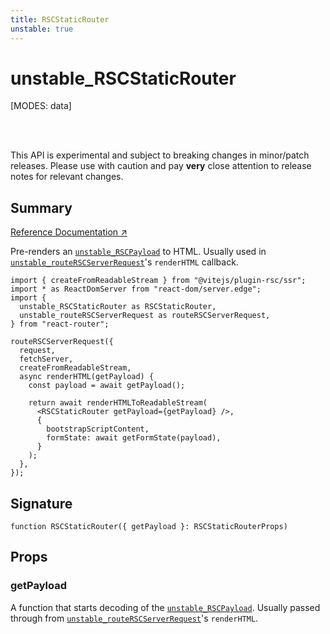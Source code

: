 ```yaml
---
title: RSCStaticRouter
unstable: true
---
```


# unstable_RSCStaticRouter

<!--
⚠️ ⚠️ IMPORTANT ⚠️ ⚠️ 

Thank you for helping improve our documentation!

This file is auto-generated from the JSDoc comments in the source
code, so please edit the JSDoc comments in the file below and this
file will be re-generated once those changes are merged.

https://github.com/remix-run/react-router/blob/main/packages/react-router/lib/rsc/server.ssr.tsx
-->

[MODES: data]

<br />
<br />

<docs-warning>This API is experimental and subject to breaking changes in 
minor/patch releases. Please use with caution and pay **very** close attention 
to release notes for relevant changes.</docs-warning>

## Summary

[Reference Documentation ↗](https://api.reactrouter.com/v7/functions/react_router.unstable_RSCStaticRouter.html)

Pre-renders an [`unstable_RSCPayload`](https://api.reactrouter.com/v7/types/react_router.unstable_RSCPayload.html) to HTML. Usually used in
[`unstable_routeRSCServerRequest`](../rsc/routeRSCServerRequest)'s `renderHTML` callback.

```tsx
import { createFromReadableStream } from "@vitejs/plugin-rsc/ssr";
import * as ReactDomServer from "react-dom/server.edge";
import {
  unstable_RSCStaticRouter as RSCStaticRouter,
  unstable_routeRSCServerRequest as routeRSCServerRequest,
} from "react-router";

routeRSCServerRequest({
  request,
  fetchServer,
  createFromReadableStream,
  async renderHTML(getPayload) {
    const payload = await getPayload();

    return await renderHTMLToReadableStream(
      <RSCStaticRouter getPayload={getPayload} />,
      {
        bootstrapScriptContent,
        formState: await getFormState(payload),
      }
    );
  },
});
```

## Signature

```tsx
function RSCStaticRouter({ getPayload }: RSCStaticRouterProps)
```

## Props

### getPayload

A function that starts decoding of the [`unstable_RSCPayload`](https://api.reactrouter.com/v7/types/react_router.unstable_RSCPayload.html). Usually passed
through from [`unstable_routeRSCServerRequest`](../rsc/routeRSCServerRequest)'s `renderHTML`.

